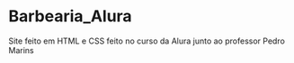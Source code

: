 # Barbearia_Alura
Site feito em HTML e CSS feito no curso da Alura junto ao professor Pedro Marins 
